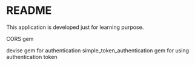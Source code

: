 # README

This application is developed just for learning purpose.

CORS gem

devise gem for authentication
simple_token_authentication gem for using authentication token
